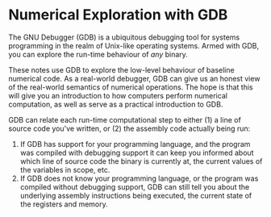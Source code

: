 # Numerical Exploration with GDB

The GNU Debugger (GDB) is a ubiquitous debugging tool for systems programming
in the realm of Unix-like operating systems. Armed with GDB, you can explore
the run-time behaviour of _any_ binary.

These notes use GDB to explore the low-level behaviour of baseline numerical
code. As a real-world debugger, GDB can give us an honest view of the
real-world semantics of numerical operations. The hope is that this will give
you an introduction to how computers perform numerical computation, as well as
serve as a practical introduction to GDB.

GDB can relate each run-time computational step to either (1) a line of source
code you've written, or (2) the assembly code actually being run:

  1. If GDB has support for your programming language, and the program was
     compiled with debugging support it can keep you informed about which line
     of source code the binary is currently at, the current values of the
     variables in scope, etc.
  2. If GDB does not know your programming language, or the program was
     compiled without debugging support, GDB can still tell you about the
     underlying assembly instructions being executed, the current state of the
     registers and memory.
